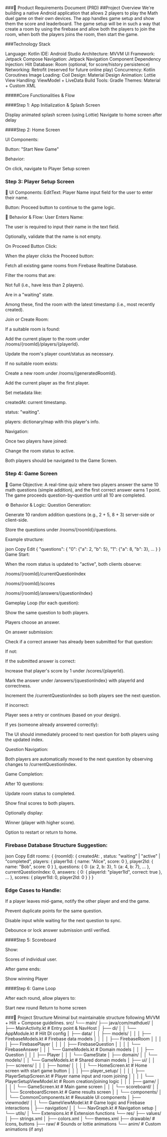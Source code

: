 ###🧾 Product Requirements Document (PRD)
##Project Overview
We're building a native Android application that allows 2 players to play the Math duel game on their own devices. The app handles game setup and show them the score and leaderboard. The game setup will be in such a way that create a room by using the firebase and allow both the players to join the room, when both the players joins the room, then start the game.

###Technology Stack

Language: Kotlin
IDE: Android Studio
Architecture: MVVM
UI Framework: Jetpack Compose
Navigation: Jetpack Navigation Component
Dependency Injection: Hilt
Database: Room (optional, for score/history persistence)
Networking: Retrofit (reserved for future online play)
Concurrency: Kotlin Coroutines
Image Loading: Coil
Design: Material Design
Animation: Lottie
View Handling: ViewModel + LiveData
Build Tools: Gradle
Themes: Material + Custom XML

#####Core Functionalities & Flow

####Step 1: App Initialization & Splash Screen

Display animated splash screen (using Lottie)
Navigate to home screen after delay

####Step 2: Home Screen

UI Components:

Button: "Start New Game"

Behavior:

On click, navigate to Player Setup screen

### Step 3: Player Setup Screen
🎨 UI Components:
EditText: Player Name input field for the user to enter their name.

Button: Proceed button to continue to the game logic.

🔄 Behavior & Flow:
User Enters Name:

The user is required to input their name in the text field.

Optionally, validate that the name is not empty.

On Proceed Button Click:

When the player clicks the Proceed button:

Fetch all existing game rooms from Firebase Realtime Database.

Filter the rooms that are:

Not full (i.e., have less than 2 players).

Are in a "waiting" state.

Among these, find the room with the latest timestamp (i.e., most recently created).

Join or Create Room:

If a suitable room is found:

Add the current player to the room under /rooms/{roomId}/players/{playerId}.

Update the room's player count/status as necessary.

If no suitable room exists:

Create a new room under /rooms/{generatedRoomId}.

Add the current player as the first player.

Set metadata like:

createdAt: current timestamp.

status: "waiting".

players: dictionary/map with this player's info.

Navigation:

Once two players have joined:

Change the room status to active.

Both players should be navigated to the Game Screen.

### Step 4: Game Screen
🎯 Game Objective:
A real-time quiz where two players answer the same 10 math questions (simple addition), and the first correct answer earns 1 point. The game proceeds question-by-question until all 10 are completed.

⚙️ Behavior & Logic:
Question Generation:

Generate 10 random addition questions (e.g., 2 + 5, 8 + 3) server-side or client-side.

Store the questions under /rooms/{roomId}/questions.

Example structure:

json
Copy
Edit
{
  "questions": {
    "0": {"a": 2, "b": 5},
    "1": {"a": 8, "b": 3},
    ...
  }
}
Game Start:

When the room status is updated to "active", both clients observe:

/rooms/{roomId}/currentQuestionIndex

/rooms/{roomId}/scores

/rooms/{roomId}/answers/{questionIndex}

Gameplay Loop (for each question):

Show the same question to both players.

Players choose an answer.

On answer submission:

Check if a correct answer has already been submitted for that question:

If not:

If the submitted answer is correct:

Increase that player's score by 1 under /scores/{playerId}.

Mark the answer under /answers/{questionIndex} with playerId and correctness.

Increment the /currentQuestionIndex so both players see the next question.

If incorrect:

Player sees a retry or continues (based on your design).

If yes (someone already answered correctly):

The UI should immediately proceed to next question for both players using the updated index.

Question Navigation:

Both players are automatically moved to the next question by observing changes to /currentQuestionIndex.

Game Completion:

After 10 questions:

Update room status to completed.

Show final scores to both players.

Optionally display:

Winner (player with higher score).

Option to restart or return to home.

### Firebase Database Structure Suggestion:
json
Copy
Edit
rooms: {
  {roomId}: {
    createdAt: <timestamp>,
    status: "waiting" | "active" | "completed",
    players: {
      player1Id: {
        name: "Alice",
        score: 0
      },
      player2Id: {
        name: "Bob",
        score: 0
      }
    },
    questions: {
      0: {a: 2, b: 3},
      1: {a: 4, b: 7},
      ...
    },
    currentQuestionIndex: 0,
    answers: {
      0: {
        playerId: "player1Id",
        correct: true
      },
      ...
    },
    scores: {
      player1Id: 0,
      player2Id: 0
    }
  }
}


### Edge Cases to Handle:
If a player leaves mid-game, notify the other player and end the game.

Prevent duplicate points for the same question.

Disable input while waiting for the next question to sync.

Debounce or lock answer submission until verified.


####Step 5: Scoreboard

Show:

Scores of individual user.


After game ends:

Show winning Player


####Step 6: Game Loop

After each round, allow players to:

Start new round
Return to home screen


###📁 Project Structure
Minimal but maintainable structure following MVVM + Hilt + Compose guidelines.
src/
└── main/
    ├── java/com/mathduel/
    │   ├── MainActivity.kt                        # Entry point & NavHost
    │   ├── di/
    │   │   └── AppModule.kt                       # Hilt DI config
    │   ├── data/
    │   │   ├── models/
    │   │   │   ├── FirebaseModels.kt             # Firebase data models
    │   │   │   │   ├── FirebaseRoom
    │   │   │   │   ├── FirebasePlayer
    │   │   │   │   ├── FirebaseQuestion
    │   │   │   │   └── FirebaseAnswer
    │   │   │   └── GameModels.kt                  # Domain models
    │   │   │       ├── Question
    │   │   │       ├── Player
    │   │   │       └── GameState
    │   ├── domain/
    │   │   └── models/
    │   │       └── GameModels.kt                  # Shared domain models
    │   ├── ui/
    │   │   ├── screens/
    │   │   │   ├── home/
    │   │   │   │   └── HomeScreen.kt             # Home screen with start game button
    │   │   │   ├── player_setup/
    │   │   │   │   ├── PlayerSetupScreen.kt      # Player name input and room joining
    │   │   │   │   └── PlayerSetupViewModel.kt   # Room creation/joining logic
    │   │   │   ├── game/
    │   │   │   │   └── GameScreen.kt             # Main game screen
    │   │   │   └── scoreboard/
    │   │   │       └── ScoreboardScreen.kt       # Game results screen
    │   │   └── components/
    │   │       └── CommonComponents.kt           # Reusable UI components
    │   ├── viewmodel/
    │   │   └── GameViewModel.kt                  # Game logic and Firebase interactions
    │   ├── navigation/
    │   │   └── NavGraph.kt                       # Navigation setup
    │   └── utils/
    │       └── Extensions.kt                     # Extension functions
    └── res/
        ├── values/
        │   ├── strings.xml
        │   ├── colors.xml
        │   └── themes.xml
        ├── drawable/                             # Icons, buttons
        ├── raw/                                  # Sounds or lottie animations
        └── anim/                                 # Custom animations (if any)

